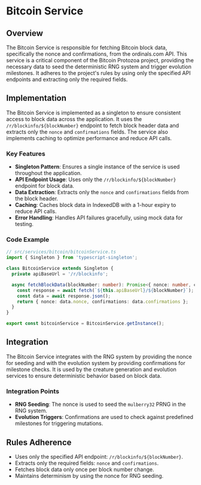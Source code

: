 
# Bitcoin Service

## Overview
The Bitcoin Service is responsible for fetching Bitcoin block data, specifically the nonce and confirmations, from the ordinals.com API. This service is a critical component of the Bitcoin Protozoa project, providing the necessary data to seed the deterministic RNG system and trigger evolution milestones. It adheres to the project's rules by using only the specified API endpoints and extracting only the required fields.

## Implementation
The Bitcoin Service is implemented as a singleton to ensure consistent access to block data across the application. It uses the `/r/blockinfo/${blockNumber}` endpoint to fetch block header data and extracts only the `nonce` and `confirmations` fields. The service also implements caching to optimize performance and reduce API calls.

### Key Features
- **Singleton Pattern**: Ensures a single instance of the service is used throughout the application.
- **API Endpoint Usage**: Uses only the `/r/blockinfo/${blockNumber}` endpoint for block data.
- **Data Extraction**: Extracts only the `nonce` and `confirmations` fields from the block header.
- **Caching**: Caches block data in IndexedDB with a 1-hour expiry to reduce API calls.
- **Error Handling**: Handles API failures gracefully, using mock data for testing.

### Code Example
```typescript
// src/services/bitcoin/bitcoinService.ts
import { Singleton } from 'typescript-singleton';

class BitcoinService extends Singleton {
  private apiBaseUrl = '/r/blockinfo';

  async fetchBlockData(blockNumber: number): Promise<{ nonce: number, confirmations: number }> {
    const response = await fetch(`${this.apiBaseUrl}/${blockNumber}`);
    const data = await response.json();
    return { nonce: data.nonce, confirmations: data.confirmations };
  }
}

export const bitcoinService = BitcoinService.getInstance();
```

## Integration
The Bitcoin Service integrates with the RNG system by providing the nonce for seeding and with the evolution system by providing confirmations for milestone checks. It is used by the creature generation and evolution services to ensure deterministic behavior based on block data.

### Integration Points
- **RNG Seeding**: The nonce is used to seed the `mulberry32` PRNG in the RNG system.
- **Evolution Triggers**: Confirmations are used to check against predefined milestones for triggering mutations.

## Rules Adherence
- Uses only the specified API endpoint: `/r/blockinfo/${blockNumber}`.
- Extracts only the required fields: `nonce` and `confirmations`.
- Fetches block data only once per block number change.
- Maintains determinism by using the nonce for RNG seeding.

